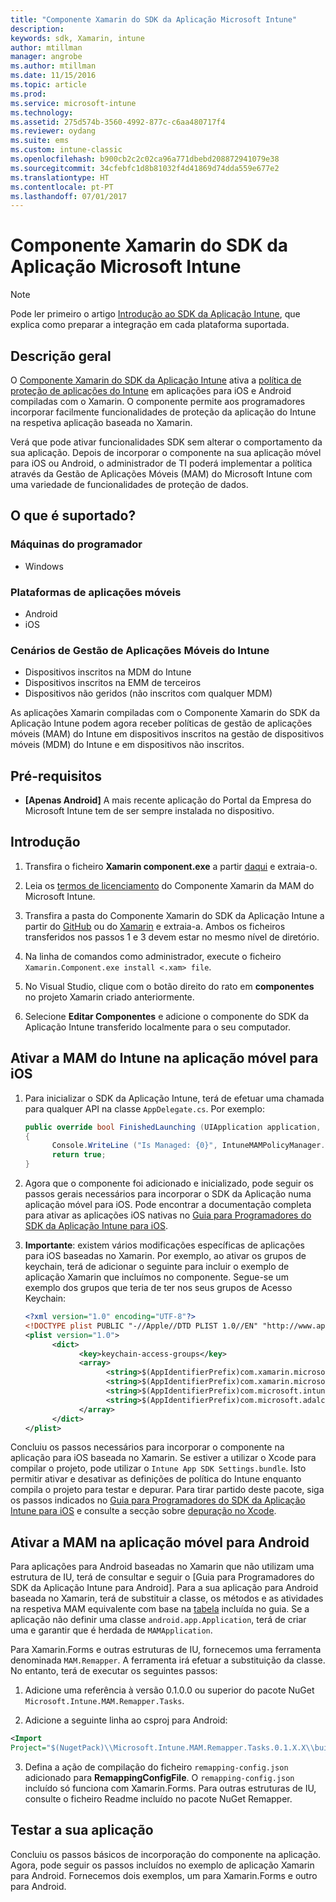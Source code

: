 ```yaml
---
title: "Componente Xamarin do SDK da Aplicação Microsoft Intune"
description: 
keywords: sdk, Xamarin, intune
author: mtillman
manager: angrobe
ms.author: mtillman
ms.date: 11/15/2016
ms.topic: article
ms.prod: 
ms.service: microsoft-intune
ms.technology: 
ms.assetid: 275d574b-3560-4992-877c-c6aa480717f4
ms.reviewer: oydang
ms.suite: ems
ms.custom: intune-classic
ms.openlocfilehash: b900cb2c2c02ca96a771dbebd208872941079e38
ms.sourcegitcommit: 34cfebfc1d8b81032f4d41869d74dda559e677e2
ms.translationtype: HT
ms.contentlocale: pt-PT
ms.lasthandoff: 07/01/2017
---
```

# <a name="microsoft-intune-app-sdk-xamarin-component"></a>Componente Xamarin do SDK da Aplicação Microsoft Intune

> [!NOTE]
> Pode ler primeiro o artigo [Introdução ao SDK da Aplicação Intune](app-sdk-get-started.md), que explica como preparar a integração em cada plataforma suportada.



## <a name="overview"></a>Descrição geral
O [Componente Xamarin do SDK da Aplicação Intune](https://components.xamarin.com/view/microsoft.intune.mam) ativa a [política de proteção de aplicações do Intune](/intune-classic/deploy-use/protect-app-data-using-mobile-app-management-policies-with-microsoft-intune) em aplicações para iOS e Android compiladas com o Xamarin. O componente permite aos programadores incorporar facilmente funcionalidades de proteção da aplicação do Intune na respetiva aplicação baseada no Xamarin.

Verá que pode ativar funcionalidades SDK sem alterar o comportamento da sua aplicação. Depois de incorporar o componente na sua aplicação móvel para iOS ou Android, o administrador de TI poderá implementar a política através da Gestão de Aplicações Móveis (MAM) do Microsoft Intune com uma variedade de funcionalidades de proteção de dados.

## <a name="whats-supported"></a>O que é suportado?

### <a name="developer-machines"></a>Máquinas do programador
* Windows


### <a name="mobile-app-platforms"></a>Plataformas de aplicações móveis
* Android
* iOS


### <a name="intune-mobile-application-management-scenarios"></a>Cenários de Gestão de Aplicações Móveis do Intune

* Dispositivos inscritos na MDM do Intune
* Dispositivos inscritos na EMM de terceiros
* Dispositivos não geridos (não inscritos com qualquer MDM)

As aplicações Xamarin compiladas com o Componente Xamarin do SDK da Aplicação Intune podem agora receber políticas de gestão de aplicações móveis (MAM) do Intune em dispositivos inscritos na gestão de dispositivos móveis (MDM) do Intune e em dispositivos não inscritos.

## <a name="prerequisites"></a>Pré-requisitos

* **[Apenas Android]** A mais recente aplicação do Portal da Empresa do Microsoft Intune tem de ser sempre instalada no dispositivo.

## <a name="get-started"></a>Introdução

1.  Transfira o ficheiro **Xamarin component.exe** a partir [daqui](https://components.xamarin.com/submit/xpkg) e extraia-o.

2. Leia os [termos de licenciamento](https://components.xamarin.com/license/microsoft.intune.mam) do Componente Xamarin da MAM do Microsoft Intune.

3.  Transfira a pasta do Componente Xamarin do SDK da Aplicação Intune a partir do [GitHub](https://github.com/msintuneappsdk/intune-app-sdk-xamarin) ou do [Xamarin](https://components.xamarin.com/license/microsoft.intune.mam) e extraia-a. Ambos os ficheiros transferidos nos passos 1 e 3 devem estar no mesmo nível de diretório.

4.  Na linha de comandos como administrador, execute o ficheiro `Xamarin.Component.exe install <.xam> file`.

5.  No Visual Studio, clique com o botão direito do rato em **componentes** no projeto Xamarin criado anteriormente.

6.  Selecione **Editar Componentes** e adicione o componente do SDK da Aplicação Intune transferido localmente para o seu computador.



## <a name="enabling-intune-mam-in-your-ios-mobile-app"></a>Ativar a MAM do Intune na aplicação móvel para iOS
1.  Para inicializar o SDK da Aplicação Intune, terá de efetuar uma chamada para qualquer API na classe `AppDelegate.cs`. Por exemplo:

      ```csharp
      public override bool FinishedLaunching (UIApplication application, NSDictionary launchOptions)
      {
            Console.WriteLine ("Is Managed: {0}", IntuneMAMPolicyManager.Instance.PrimaryUser != null);
            return true;
      }

      ```

2.  Agora que o componente foi adicionado e inicializado, pode seguir os passos gerais necessários para incorporar o SDK da Aplicação numa aplicação móvel para iOS. Pode encontrar a documentação completa para ativar as aplicações iOS nativas no [Guia para Programadores do SDK da Aplicação Intune para iOS](app-sdk-ios.md).
3. **Importante**: existem vários modificações específicas de aplicações para iOS baseadas no Xamarin. Por exemplo, ao ativar os grupos de keychain, terá de adicionar o seguinte para incluir o exemplo de aplicação Xamarin que incluímos no componente. Segue-se um exemplo dos grupos que teria de ter nos seus grupos de Acesso Keychain:

      ```xml
      <?xml version="1.0" encoding="UTF-8"?>
      <!DOCTYPE plist PUBLIC "-//Apple//DTD PLIST 1.0//EN" "http://www.apple.com/DTDs/PropertyList-1.0.dtd">
      <plist version="1.0">
            <dict>
                  <key>keychain-access-groups</key>
                  <array>
                        <string>$(AppIdentifierPrefix)com.xamarin.microsoftintunesample</string>
                        <string>$(AppIdentifierPrefix)com.xamarin.microsoftintunesample.intunemam</string>
                        <string>$(AppIdentifierPrefix)com.microsoft.intune.mam</string>
                        <string>$(AppIdentifierPrefix)com.microsoft.adalcache</string>
                  </array>
            </dict>
      </plist>
      ```

Concluiu os passos necessários para incorporar o componente na aplicação para iOS baseada no Xamarin. Se estiver a utilizar o Xcode para compilar o projeto, pode utilizar o `Intune App SDK Settings.bundle`. Isto permitir ativar e desativar as definições de política do Intune enquanto compila o projeto para testar e depurar. Para tirar partido deste pacote, siga os passos indicados no [Guia para Programadores do SDK da Aplicação Intune para iOS](app-sdk-ios.md) e consulte a secção sobre [depuração no Xcode](app-sdk-ios.md#status-result-and-debug-notifications).

## <a name="enabling-mam-in-your-android-mobile-app"></a>Ativar a MAM na aplicação móvel para Android
Para aplicações para Android baseadas no Xamarin que não utilizam uma estrutura de IU, terá de consultar e seguir o [Guia para Programadores do SDK da Aplicação Intune para Android]. Para a sua aplicação para Android baseada no Xamarin, terá de substituir a classe, os métodos e as atividades na respetiva MAM equivalente com base na [tabela](app-sdk-android.md#replace-classes-methods-and-activities-with-their-mam-equivalent) incluída no guia. Se a aplicação não definir uma classe `android.app.Application`, terá de criar uma e garantir que é herdada de `MAMApplication`.

Para Xamarin.Forms e outras estruturas de IU, fornecemos uma ferramenta denominada `MAM.Remapper`. A ferramenta irá efetuar a substituição da classe. No entanto, terá de executar os seguintes passos:

1.  Adicione uma referência à versão 0.1.0.0 ou superior do pacote NuGet ` Microsoft.Intune.MAM.Remapper.Tasks`.

2.  Adicione a seguinte linha ao csproj para Android:
  ```xml
  <Import
  Project="$(NugetPack)\\Microsoft.Intune.MAM.Remapper.Tasks.0.1.X.X\\build\\MonoAndroid10\\Microsoft.Intune.MAM.Remapper.targets" />
  ```

3.  Defina a ação de compilação do ficheiro `remapping-config.json` adicionado para **RemappingConfigFile**. O `remapping-config.json` incluído só funciona com Xamarin.Forms. Para outras estruturas de IU, consulte o ficheiro Readme incluído no pacote NuGet Remapper.

## <a name="test-your-app"></a>Testar a sua aplicação

Concluiu os passos básicos de incorporação do componente na aplicação. Agora, pode seguir os passos incluídos no exemplo de aplicação Xamarin para Android. Fornecemos dois exemplos, um para Xamarin.Forms e outro para Android.
